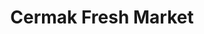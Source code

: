 ---
title: "Cermak Fresh Market"
url: /chicago/cermak-fresh-market-north-kedzie-avenue/
shop: Supermarkt
---